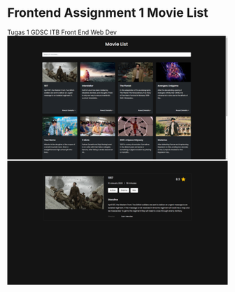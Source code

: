 # Frontend Assignment 1 Movie List
 Tugas 1 GDSC ITB Front End Web Dev
![Halaman Daftar Movie](img/list.png)
![Halaman Detail Movie](img/detail.png)